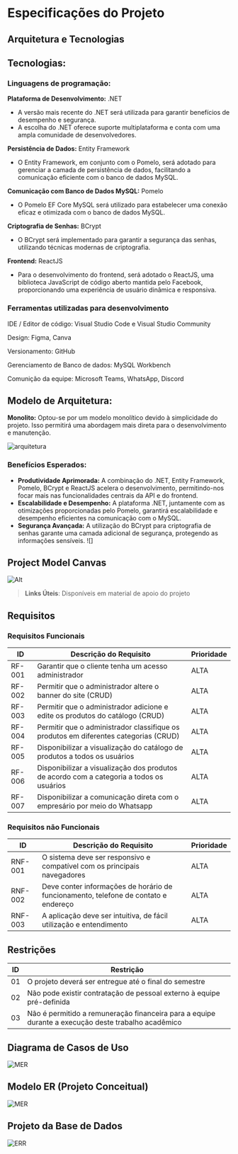 # Especificações do Projeto

## Arquitetura e Tecnologias

## Tecnologias:

### Linguagens de programação:

**Plataforma de Desenvolvimento:** .NET

- A versão mais recente do .NET será utilizada para garantir benefícios de desempenho e segurança.
- A escolha do .NET oferece suporte multiplataforma e conta com uma ampla comunidade de desenvolvedores.

**Persistência de Dados:** Entity Framework

- O Entity Framework, em conjunto com o Pomelo, será adotado para gerenciar a camada de persistência de dados, facilitando a comunicação eficiente com o banco de dados MySQL.

**Comunicação com Banco de Dados MySQL:** Pomelo

- O Pomelo EF Core MySQL será utilizado para estabelecer uma conexão eficaz e otimizada com o banco de dados MySQL.

**Criptografia de Senhas:** BCrypt

- O BCrypt será implementado para garantir a segurança das senhas, utilizando técnicas modernas de criptografia.

**Frontend:** ReactJS

- Para o desenvolvimento do frontend, será adotado o ReactJS, uma biblioteca JavaScript de código aberto mantida pelo Facebook, proporcionando uma experiência de usuário dinâmica e responsiva.

### Ferramentas utilizadas para desenvolvimento

IDE / Editor de código: Visual Studio Code e Visual Studio Community

Design: Figma, Canva

Versionamento: GitHub

Gerenciamento de Banco de dados: MySQL Workbench

Comunição da equipe: Microsoft Teams, WhatsApp, Discord

## **Modelo de Arquitetura:**

**Monolito:** Optou-se por um modelo monolítico devido à simplicidade do projeto. Isso permitirá uma abordagem mais direta para o desenvolvimento e manutenção.

![arquitetura](/Imgs/monolito.png)

### **Benefícios Esperados:**

- **Produtividade Aprimorada:** A combinação do .NET, Entity Framework, Pomelo, BCrypt e ReactJS acelera o desenvolvimento, permitindo-nos focar mais nas funcionalidades centrais da API e do frontend.
- **Escalabilidade e Desempenho:** A plataforma .NET, juntamente com as otimizações proporcionadas pelo Pomelo, garantirá escalabilidade e desempenho eficientes na comunicação com o MySQL.
- **Segurança Avançada:** A utilização do BCrypt para criptografia de senhas garante uma camada adicional de segurança, protegendo as informações sensíveis.
  ![]

## Project Model Canvas

![Alt](/Imgs/PMC.png)

> **Links Úteis**:
> Disponíveis em material de apoio do projeto

## Requisitos

### Requisitos Funcionais

| ID     | Descrição do Requisito                                                                   | Prioridade |
| ------ | ---------------------------------------------------------------------------------------- | ---------- |
| RF-001 | Garantir que o cliente tenha um acesso administrador                                     | ALTA       |
| RF-002 | Permitir que o administrador altere o banner do site (CRUD)                              | ALTA       |
| RF-003 | Permitir que o administrador adicione e edite os produtos do catálogo (CRUD)             | ALTA       |
| RF-004 | Permitir que o administrador classifique os produtos em diferentes categorias (CRUD)     | ALTA       |
| RF-005 | Disponibilizar a visualização do catálogo de produtos a todos os usuários                | ALTA       |
| RF-006 | Disponibilizar a visualização dos produtos de acordo com a categoria a todos os usuários | ALTA       |
| RF-007 | Disponibilizar a comunicação direta com o empresário por meio do Whatsapp                | ALTA       |

### Requisitos não Funcionais

| ID      | Descrição do Requisito                                                              | Prioridade |
| ------- | ----------------------------------------------------------------------------------- | ---------- |
| RNF-001 | O sistema deve ser responsivo e compatível com os principais navegadores            | ALTA       |
| RNF-002 | Deve conter informações de horário de funcionamento, telefone de contato e endereço | ALTA       |
| RNF-003 | A aplicação deve ser intuitiva, de fácil utilização e entendimento                  | ALTA       |

## Restrições

| ID  | Restrição                                                                                          |
| --- | -------------------------------------------------------------------------------------------------- |
| 01  | O projeto deverá ser entregue até o final do semestre                                              |
| 02  | Não pode existir contratação de pessoal externo à equipe pré-definida                              |
| 03  | Não é permitido a remuneração financeira para a equipe durante a execução deste trabalho acadêmico |

## Diagrama de Casos de Uso

![MER](/Imgs/caso-de-uso.png)

## Modelo ER (Projeto Conceitual)

![MER](/Imgs/mer.png)

## Projeto da Base de Dados

![ERR](/Img/eer.png)
